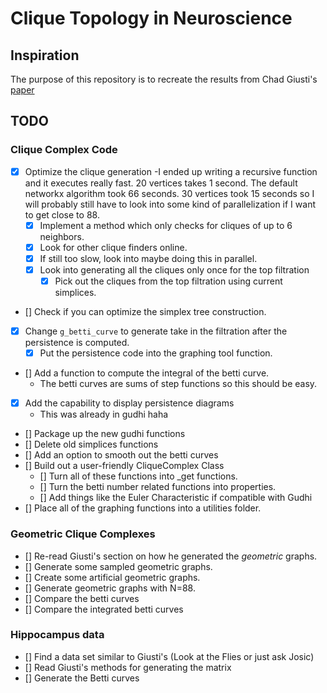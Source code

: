 # Clique Topology in Neuroscience

## Inspiration
The purpose of this repository is to recreate the results from Chad Giusti's [paper](https://www.pnas.org/doi/abs/10.1073/pnas.1506407112)

## TODO 

### Clique Complex Code
- [x] Optimize the clique generation
	-I ended up writing a recursive function and it executes really fast. 20 vertices takes 1 second.
	The default networkx algorithm took 66 seconds. 30 vertices took 15 seconds so I will probably
	still have to look into some kind of parallelization if I want to get close to 88.
	- [x] Implement a method which only checks for cliques of up to 6 neighbors.
	- [x] Look for other clique finders online.
	- [x] If still too slow, look into maybe doing this in parallel.
	- [x] Look into generating all the cliques only once for the top filtration
		-[x] Pick out the cliques from the top filtration using current simplices.
- [] Check if you can optimize the simplex tree construction.
- [x] Change `g_betti_curve` to generate take in the filtration after the persistence is computed.
	- [x] Put the persistence code into the graphing tool function.
- [] Add a function to compute the integral of the betti curve.
	- The betti curves are sums of step functions so this should be easy.
- [x] Add the capability to display persistence diagrams
	- This was already in gudhi haha
- [] Package up the new gudhi functions
- [] Delete old simplices functions
- [] Add an option to smooth out the betti curves
- [] Build out a user-friendly CliqueComplex Class
	- [] Turn all of these functions into _get functions.
	- [] Turn the betti number related functions into properties.
	- [] Add things like the Euler Characteristic if compatible with Gudhi
- [] Place all of the graphing functions into a utilities folder.

### Geometric Clique Complexes
- [] Re-read Giusti's section on how he generated the *geometric* graphs.
- [] Generate some sampled geometric graphs.
- [] Create some artificial geometric graphs.
- [] Generate geometric graphs with N=88.
- [] Compare the betti curves
- [] Compare the integrated betti curves

### Hippocampus data
- [] Find a data set similar to Giusti's (Look at the Flies or just ask Josic)
- [] Read Giusti's methods for generating the matrix
- [] Generate the Betti curves

